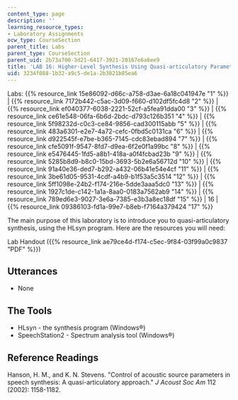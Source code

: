 ```yaml
---
content_type: page
description: ''
learning_resource_types:
- Laboratory Assignments
ocw_type: CourseSection
parent_title: Labs
parent_type: CourseSection
parent_uid: 2b73a700-3d21-6417-3921-20167e6a6ee9
title: 'LAB 16: Higher-Level Synthesis Using Quasi-articulatory Parameters'
uid: 3234f088-1b32-a9c5-de1a-2b3821b85ea6
---
```


Labs: {{% resource_link 15e86092-d66c-a758-d3ae-6a18c041947e "1" %}} | {{% resource_link 7172b442-c5ac-3d09-f660-d102df5fc4d8 "2" %}} | {{% resource_link ef040377-6038-2221-52cf-a5fea91dda00 "3" %}} | {{% resource_link ce61e548-06fa-6b6d-2bdc-d793c126b351 "4" %}} | {{% resource_link 5f98232d-c0c3-ce84-9856-cad300115abb "5" %}} | {{% resource_link 483a6301-e2e7-4a72-cefc-0fbd5c0131ca "6" %}} | {{% resource_link d922545f-e7be-b365-7145-cdc83ebad894 "7" %}} | {{% resource_link cfe5091f-9547-8fd7-d9ea-6f2e0f1a99bc "8" %}} | {{% resource_link e5476445-1fd5-a8b1-418a-a0f4fcbad23b "9" %}} | {{% resource_link 5285b8d9-b8c0-15bd-3693-5b2e6a56712d "10" %}} | {{% resource_link 91a40e36-ded7-b292-a432-06b41e54e4cf "11" %}} | {{% resource_link 3be61d05-9531-4cdf-a4b9-b1f53a5c3514 "12" %}} | {{% resource_link 5ff1098e-24b2-f174-216e-5dde3aaa5dc0 "13" %}} | {{% resource_link 1927c1de-c142-1a1a-8aa0-0183a7562ab9 "14" %}} | {{% resource_link 789ed6e3-9027-3e6a-7385-e3b3a8ec18df "15" %}} | 16 | {{% resource_link 09386103-fd1a-99e7-b8eb-f7164a379424 "17" %}}

The main purpose of this laboratory is to introduce you to quasi-articulatory synthesis, using the HLsyn program. Here are the resources you will need:

Lab Handout ({{% resource_link ae79ce4d-f174-c5ec-9f84-03f99a0c9837 "PDF" %}})

Utterances
----------

*   None

The Tools
---------

*   HLsyn - the synthesis program (Windows®)
*   SpeechStation2 - Spectrum analysis tool (Windows®)

Reference Readings
------------------

Hanson, H. M., and K. N. Stevens. "Control of acoustic source parameters in speech synthesis: A quasi-articulatory approach." _J Acoust Soc Am_ 112 (2002): 1158-1182.